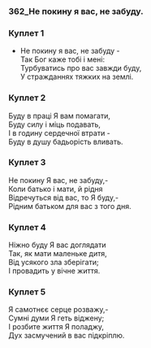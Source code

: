 ### 362_Не покину я вас, не забуду.
### Куплет 1
- Не покину я вас, не забуду - <br/>Так Бог каже тобі і мені: <br/>Турбуватись про вас завжди буду, <br/>У стражданнях тяжких на землі.
### Куплет 2
Буду в праці Я вам помагати, <br/>Буду силу і міць подавать, <br/>І в годину сердечної втрати -<br/>Буду в душу бадьорість вливать.
### Куплет 3
Не покину Я вас, не забуду,- <br/>Коли батько і мати, й рідня <br/>Відречуться від вас, то Я буду,- <br/>Рідним батьком для вас з того дня.
### Куплет 4
Ніжно буду Я вас доглядати <br/>Так, як мати маленьке дитя, <br/>Від усякого зла зберігати; <br/>І провадить у вічне життя.
### Куплет 5
Я самотнєє серце розважу,- <br/>Сумні думи Я геть віджену; <br/>І розбите життя Я поладжу, <br/>Дух засмучений в вас підкріплю.

